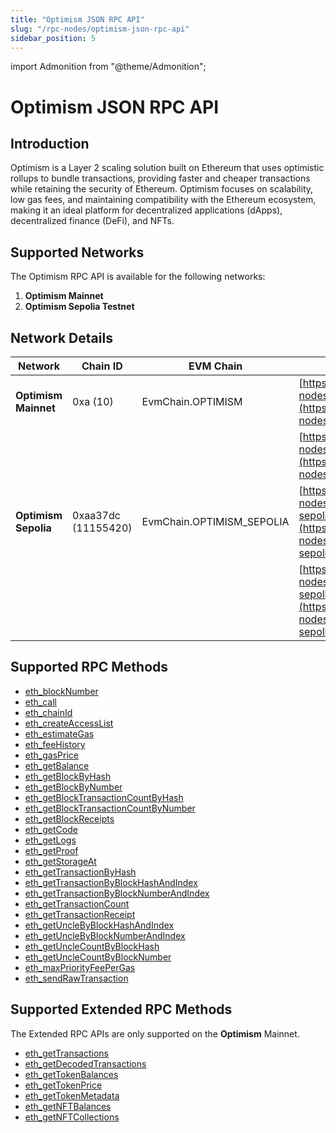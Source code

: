 ```yaml
---
title: "Optimism JSON RPC API"
slug: "/rpc-nodes/optimism-json-rpc-api"
sidebar_position: 5
---
```


import Admonition from "@theme/Admonition";

# Optimism JSON RPC API

## Introduction

Optimism is a Layer 2 scaling solution built on Ethereum that uses optimistic rollups to bundle transactions, providing faster and cheaper transactions while retaining the security of Ethereum. Optimism focuses on scalability, low gas fees, and maintaining compatibility with the Ethereum ecosystem, making it an ideal platform for decentralized applications (dApps), decentralized finance (DeFi), and NFTs.

## Supported Networks

The Optimism RPC API is available for the following networks:

1. **Optimism Mainnet**
2. **Optimism Sepolia Testnet**

## Network Details

| Network              | Chain ID            | EVM Chain                 | RPC URLs                                                                                               |
| -------------------- | ------------------- | ------------------------- | ------------------------------------------------------------------------------------------------------ |
| **Optimism Mainnet** | 0xa (10)            | EvmChain.OPTIMISM         | [https://site1.moralis-nodes.com/optimism/](https://site1.moralis-nodes.com/optimism/)                 |
|                      |                     |                           | [https://site2.moralis-nodes.com/optimism/](https://site2.moralis-nodes.com/optimism/)                 |
| **Optimism Sepolia** | 0xaa37dc (11155420) | EvmChain.OPTIMISM_SEPOLIA | [https://site1.moralis-nodes.com/optimism-sepolia/](https://site1.moralis-nodes.com/optimism-sepolia/) |
|                      |                     |                           | [https://site2.moralis-nodes.com/optimism-sepolia/](https://site2.moralis-nodes.com/optimism-sepolia/) |

## Supported RPC Methods

<ul>
<li><a href="/rpc-nodes/reference/eth_blockNumber">eth_blockNumber</a></li>
<li><a href="/rpc-nodes/reference/eth_call">eth_call</a></li>
<li><a href="/rpc-nodes/reference/eth_chainId">eth_chainId</a></li>
<li><a href="/rpc-nodes/reference/eth_createAccessList">eth_createAccessList</a></li>
<li><a href="/rpc-nodes/reference/eth_estimateGas">eth_estimateGas</a></li>
<li><a href="/rpc-nodes/reference/eth_feeHistory">eth_feeHistory</a></li>
<li><a href="/rpc-nodes/reference/eth_gasPrice">eth_gasPrice</a></li>
<li><a href="/rpc-nodes/reference/eth_getBalance">eth_getBalance</a></li>
<li><a href="/rpc-nodes/reference/eth_getBlockByHash">eth_getBlockByHash</a></li>
<li><a href="/rpc-nodes/reference/eth_getBlockByNumber">eth_getBlockByNumber</a></li>
<li><a href="/rpc-nodes/reference/eth_getBlockTransactionCountByHash">eth_getBlockTransactionCountByHash</a></li>
<li><a href="/rpc-nodes/reference/eth_getBlockTransactionCountByNumber">eth_getBlockTransactionCountByNumber</a></li>
<li><a href="/rpc-nodes/reference/eth_getBlockReceipts">eth_getBlockReceipts</a></li>
<li><a href="/rpc-nodes/reference/eth_getCode">eth_getCode</a></li>
<li><a href="/rpc-nodes/reference/eth_getLogs">eth_getLogs</a></li>
<li><a href="/rpc-nodes/reference/eth_getProof">eth_getProof</a></li>
<li><a href="/rpc-nodes/reference/eth_getStorageAt">eth_getStorageAt</a></li>
<li><a href="/rpc-nodes/reference/eth_getTransactionByHash">eth_getTransactionByHash</a></li>
<li><a href="/rpc-nodes/reference/eth_getTransactionByBlockHashAndIndex">eth_getTransactionByBlockHashAndIndex</a></li>
<li><a href="/rpc-nodes/reference/eth_getTransactionByBlockNumberAndIndex">eth_getTransactionByBlockNumberAndIndex</a></li>
<li><a href="/rpc-nodes/reference/eth_getTransactionCount">eth_getTransactionCount</a></li>
<li><a href="/rpc-nodes/reference/eth_getTransactionReceipt">eth_getTransactionReceipt</a></li>
<li><a href="/rpc-nodes/reference/eth_getUncleByBlockHashAndIndex">eth_getUncleByBlockHashAndIndex</a></li>
<li><a href="/rpc-nodes/reference/eth_getUncleByBlockNumberAndIndex">eth_getUncleByBlockNumberAndIndex</a></li>
<li><a href="/rpc-nodes/reference/eth_getUncleCountByBlockHash">eth_getUncleCountByBlockHash</a></li>
<li><a href="/rpc-nodes/reference/eth_getUncleCountByBlockNumber">eth_getUncleCountByBlockNumber</a></li>
<li><a href="/rpc-nodes/reference/eth_maxPriorityFeePerGas">eth_maxPriorityFeePerGas</a></li>
<li><a href="/rpc-nodes/reference/eth_sendRawTransaction">eth_sendRawTransaction</a></li>
</ul>

## Supported Extended RPC Methods

<Admonition type="note" title="Network Support Notice">
  <p>
    The Extended RPC APIs are only supported on the <b>Optimism</b> Mainnet.
  </p>
</Admonition>

<ul>
<li><a href="/rpc-nodes/reference/extended-rpc/eth_getTransactions">eth_getTransactions</a></li>
<li><a href="/rpc-nodes/reference/extended-rpc/eth_getDecodedTransactions">eth_getDecodedTransactions</a></li>
<li><a href="/rpc-nodes/reference/extended-rpc/eth_getTokenBalances">eth_getTokenBalances</a></li>
<li><a href="/rpc-nodes/reference/extended-rpc/eth_getTokenPrice">eth_getTokenPrice</a></li>
<li><a href="/rpc-nodes/reference/extended-rpc/eth_getTokenMetadata">eth_getTokenMetadata</a></li>
<li><a href="/rpc-nodes/reference/extended-rpc/eth_getNFTBalances">eth_getNFTBalances</a></li>
<li><a href="/rpc-nodes/reference/extended-rpc/eth_getNFTCollections">eth_getNFTCollections</a></li>
</ul>
